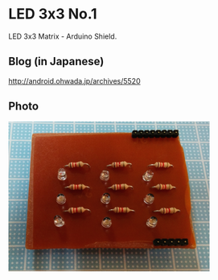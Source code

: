 LED 3x3 No.1 
===============
LED 3x3 Matrix - Arduino Shield.

## Blog (in Japanese)
http://android.ohwada.jp/archives/5520

## Photo
<img src="https://raw.githubusercontent.com/ohwada/ArduinoShield/master/docs/led_3x3_1/pcb.png" width="400" />

